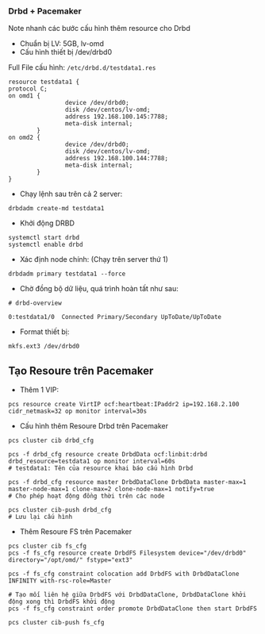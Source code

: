 ### Drbd + Pacemaker

Note nhanh các bước cấu hình thêm resource cho Drbd

- Chuẩn bị LV: 5GB, lv-omd
- Cấu hình thiết bị /dev/drbd0

Full File cấu hình: `/etc/drbd.d/testdata1.res`

```
resource testdata1 {
protocol C;
on omd1 {
                device /dev/drbd0;
                disk /dev/centos/lv-omd;
                address 192.168.100.145:7788;
                meta-disk internal;
        }
on omd2 {
                device /dev/drbd0;
                disk /dev/centos/lv-omd;
                address 192.168.100.144:7788;
                meta-disk internal;
        }
}
```

- Chạy lệnh sau trên cả 2 server:

```
drbdadm create-md testdata1
```

- Khởi động DRBD

```
systemctl start drbd
systemctl enable drbd
```

- Xác định node chính: (Chạy trên server thứ 1)

```
drbdadm primary testdata1 --force
```

- Chờ đồng bộ dữ liệu, quá trình hoàn tất như sau:

```
# drbd-overview

0:testdata1/0  Connected Primary/Secondary UpToDate/UpToDate
```

- Format thiết bị:

```
mkfs.ext3 /dev/drbd0
```

## Tạo Resoure trên Pacemaker


- Thêm 1 VIP:

```
pcs resource create VirtIP ocf:heartbeat:IPaddr2 ip=192.168.2.100 cidr_netmask=32 op monitor interval=30s
```

- Cấu hình thêm Resoure Drbd trên Pacemaker

```
pcs cluster cib drbd_cfg

pcs -f drbd_cfg resource create DrbdData ocf:linbit:drbd drbd_resource=testdata1 op monitor interval=60s
# testdata1: Tên của resource khai báo cấu hình Drbd

pcs -f drbd_cfg resource master DrbdDataClone DrbdData master-max=1 master-node-max=1 clone-max=2 clone-node-max=1 notify=true
# Cho phép hoạt động đồng thời trên các node

pcs cluster cib-push drbd_cfg
# Lưu lại cấu hình
```

- Thêm Resoure FS trên Pacemaker

```
pcs cluster cib fs_cfg
pcs -f fs_cfg resource create DrbdFS Filesystem device="/dev/drbd0" directory="/opt/omd/" fstype="ext3"

pcs -f fs_cfg constraint colocation add DrbdFS with DrbdDataClone INFINITY with-rsc-role=Master

# Tạo mối liên hệ giữa DrbdFS với DrbdDataClone, DrbdDataClone khởi động xong thì DrbdFS khởi động
pcs -f fs_cfg constraint order promote DrbdDataClone then start DrbdFS

pcs cluster cib-push fs_cfg
```